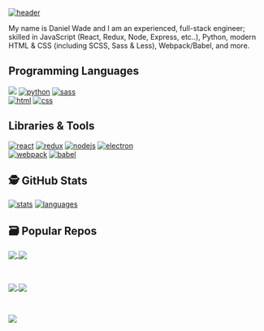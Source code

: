 [![header](https://user-images.githubusercontent.com/8584126/92184024-d344c200-ee04-11ea-9fec-fce266f2bd1e.png)](https://www.linkedin.com/in/wade-daniel-w)

My name is Daniel Wade and I am an experienced, full-stack engineer; skilled in JavaScript (React, Redux, Node, Express, etc..), Python, modern HTML & CSS (including SCSS, Sass & Less), Webpack/Babel, and more.

## Programming Languages
[![](https://img.shields.io/badge/JavaScript-informational?style=for-the-badge&logo=javascript&logoColor=white&color=28b584)](https://developer.mozilla.org/en-US/docs/Web/JavaScript)
[![python](https://img.shields.io/badge/Python-informational?style=for-the-badge&logo=python&logoColor=white&color=28b584)](https://www.python.org/)
[![sass](https://img.shields.io/badge/Sass-informational?style=for-the-badge&logo=sass&logoColor=white&color=28b584)](https://sass-lang.com/)
<br>
[![html](https://img.shields.io/badge/HTML-informational?style=for-the-badge&logo=html5&logoColor=white&color=28b584)](https://developer.mozilla.org/en-US/docs/Web/HTML)
[![css](https://img.shields.io/badge/CSS-informational?style=for-the-badge&logo=css3&logoColor=white&color=28b584)](https://developer.mozilla.org/en-US/docs/Web/CSS)

## Libraries & Tools
[![react](https://img.shields.io/badge/React-informational?style=for-the-badge&logo=react&logoColor=white&color=28b584)](https://reactjs.org)
[![redux](https://img.shields.io/badge/Redux-informational?style=for-the-badge&logo=redux&logoColor=white&color=28b584)](https://redux.js.org)
[![nodejs](https://img.shields.io/badge/NodeJS-informational?style=for-the-badge&logo=node.js&logoColor=white&color=28b584)](https://nodejs.org)
[![electron](https://img.shields.io/badge/Electron-informational?style=for-the-badge&logo=electron&logoColor=white&color=28b584)](https://www.electronjs.org)
<br>
[![webpack](https://img.shields.io/badge/Webpack-informational?style=for-the-badge&logo=webpack&logoColor=white&color=28b584)](https://webpack.js.org)
[![babel](https://img.shields.io/badge/Babel-informational?style=for-the-badge&logo=babel&logoColor=white&color=28b584)](https://babeljs.io)
<br>

## 🕵️ GitHub Stats
[![stats](https://github-readme-stats.vercel.app/api?username=iPzard&show_icons=true&line_height=32&count_private=true&hide=stars&title_color=ffffff&text_color=c9cacc&icon_color=2bbc8a&bg_color=1d1f21&cache_seconds=1800)](https://github.com/iPzard)
[![languages](https://github-readme-stats.vercel.app/api/top-langs/?username=iPzard&&hide=html&title_color=ffffff&text_color=c9cacc&icon_color=2bbc8a&bg_color=1d1f21&cache_seconds=1800)](https://github.com/iPzard)
<br>

## 🗃️ Popular Repos

<a href="https://github.com/default-services/components">
  <img align="center" src="https://github-readme-stats.vercel.app/api/pin/?username=default-services&repo=components&title_color=ffffff&text_color=c9cacc&icon_color=2bbc8a&bg_color=1d1f21&cache_seconds=1800&show_owner=true"/>
</a>

<a href="https://github.com/default-services/icons">
  <img align="center" src="https://github-readme-stats.vercel.app/api/pin/?username=default-services&repo=icons&title_color=ffffff&text_color=c9cacc&icon_color=2bbc8a&bg_color=1d1f21&cache_seconds=1800&show_owner=true" />
</a>   

&nbsp;&nbsp;

<a href="https://github.com/iPzard/media-file-renamer">
  <img align="center" src="https://github-readme-stats.vercel.app/api/pin/?username=iPzard&repo=media-file-renamer&title_color=ffffff&text_color=c9cacc&icon_color=2bbc8a&bg_color=1d1f21&cache_seconds=1800" />
</a>

<a href="https://github.com/iPzard/electron-react-python-template">
  <img align="center" src="https://github-readme-stats.vercel.app/api/pin/?username=iPzard&repo=electron-react-python-template&title_color=ffffff&text_color=c9cacc&icon_color=2bbc8a&bg_color=1d1f21&cache_seconds=1800"/>
</a>

&nbsp;&nbsp;

<a href="https://github.com/iPzard/multi-app-express-server">
  <img align="center" src="https://github-readme-stats.vercel.app/api/pin/?username=iPzard&repo=multi-app-express-server&title_color=ffffff&text_color=c9cacc&icon_color=2bbc8a&bg_color=1d1f21&cache_seconds=1800" />
</a>


